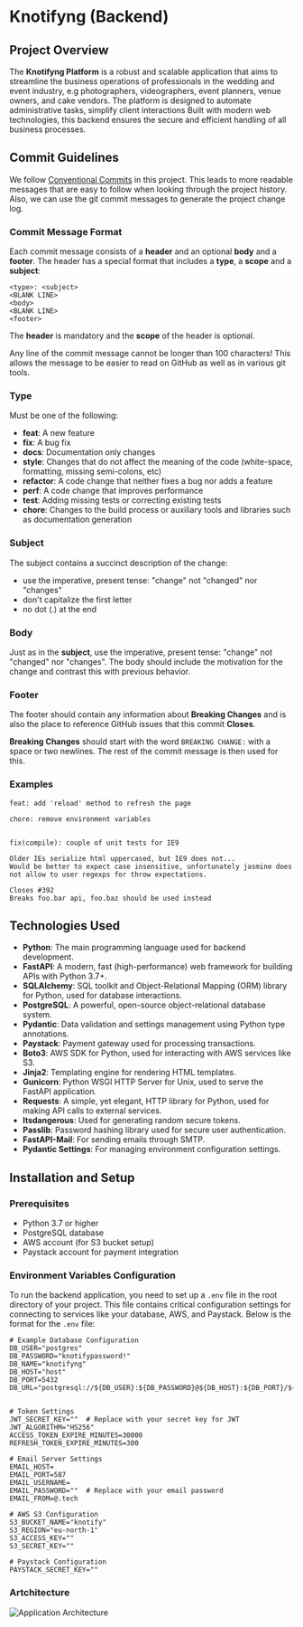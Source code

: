# Knotifyng (Backend)

## Project Overview

The **Knotifyng Platform** is a robust and scalable application that aims to streamline the business operations of professionals in the wedding and event industry, e.g photographers, videographers, event planners, venue owners, and cake vendors.
The platform is designed to automate administrative tasks, simplify client interactions Built with modern web technologies, this backend ensures the secure and efficient handling of all business processes.

## Commit Guidelines

We follow [Conventional Commits](https://www.conventionalcommits.org/) in this project. This leads to more readable messages that are easy to follow when looking through the project history. Also, we can use the git commit messages to generate the project change log.

### Commit Message Format

Each commit message consists of a **header** and an optional **body** and a **footer**. The header has a special format that includes a **type**, a **scope** and a **subject**:

```
<type>: <subject>
<BLANK LINE>
<body>
<BLANK LINE>
<footer>
```

The **header** is mandatory and the **scope** of the header is optional.

Any line of the commit message cannot be longer than 100 characters! This allows the message to be easier to read on GitHub as well as in various git tools.

### Type

Must be one of the following:

- **feat**: A new feature
- **fix**: A bug fix
- **docs**: Documentation only changes
- **style**: Changes that do not affect the meaning of the code (white-space, formatting, missing semi-colons, etc)
- **refactor**: A code change that neither fixes a bug nor adds a feature
- **perf**: A code change that improves performance
- **test**: Adding missing tests or correcting existing tests
- **chore**: Changes to the build process or auxiliary tools and libraries such as documentation generation

### Subject

The subject contains a succinct description of the change:

- use the imperative, present tense: "change" not "changed" nor "changes"
- don't capitalize the first letter
- no dot (.) at the end

### Body

Just as in the **subject**, use the imperative, present tense: "change" not "changed" nor "changes".
The body should include the motivation for the change and contrast this with previous behavior.

### Footer

The footer should contain any information about **Breaking Changes** and is also the place to
reference GitHub issues that this commit **Closes**.

**Breaking Changes** should start with the word `BREAKING CHANGE:` with a space or two newlines. The rest of the commit message is then used for this.

### Examples

```
feat: add 'reload' method to refresh the page
```

```
chore: remove environment variables
```

```

fix(compile): couple of unit tests for IE9

Older IEs serialize html uppercased, but IE9 does not...
Would be better to expect case insensitive, unfortunately jasmine does
not allow to user regexps for throw expectations.

Closes #392
Breaks foo.bar api, foo.baz should be used instead

```

## Technologies Used

- **Python**: The main programming language used for backend development.
- **FastAPI**: A modern, fast (high-performance) web framework for building APIs with Python 3.7+.
- **SQLAlchemy**: SQL toolkit and Object-Relational Mapping (ORM) library for Python, used for database interactions.
- **PostgreSQL**: A powerful, open-source object-relational database system.
- **Pydantic**: Data validation and settings management using Python type annotations.
- **Paystack**: Payment gateway used for processing transactions.
- **Boto3**: AWS SDK for Python, used for interacting with AWS services like S3.
- **Jinja2**: Templating engine for rendering HTML templates.
- **Gunicorn**: Python WSGI HTTP Server for Unix, used to serve the FastAPI application.
- **Requests**: A simple, yet elegant, HTTP library for Python, used for making API calls to external services.
- **Itsdangerous**: Used for generating random secure tokens.
- **Passlib**: Password hashing library used for secure user authentication.
- **FastAPI-Mail**: For sending emails through SMTP.
- **Pydantic Settings**: For managing environment configuration settings.

## Installation and Setup

### Prerequisites

- Python 3.7 or higher
- PostgreSQL database
- AWS account (for S3 bucket setup)
- Paystack account for payment integration

### Environment Variables Configuration

To run the backend application, you need to set up a `.env` file in the root directory of your project. This file contains critical configuration settings for connecting to services like your database, AWS, and Paystack. Below is the format for the `.env` file:

```env
# Example Database Configuration
DB_USER="postgres"
DB_PASSWORD="knotifypassword!"
DB_NAME="knotifyng"
DB_HOST="host"
DB_PORT=5432
DB_URL="postgresql://${DB_USER}:${DB_PASSWORD}@${DB_HOST}:${DB_PORT}/${DB_NAME}"


# Token Settings
JWT_SECRET_KEY=""  # Replace with your secret key for JWT
JWT_ALGORITHM="HS256"
ACCESS_TOKEN_EXPIRE_MINUTES=30000
REFRESH_TOKEN_EXPIRE_MINUTES=300

# Email Server Settings
EMAIL_HOST=
EMAIL_PORT=587
EMAIL_USERNAME=
EMAIL_PASSWORD=""  # Replace with your email password
EMAIL_FROM=@.tech

# AWS S3 Configuration
S3_BUCKET_NAME="knotify"
S3_REGION="eu-north-1"
S3_ACCESS_KEY=""
S3_SECRET_KEY=""

# Paystack Configuration
PAYSTACK_SECRET_KEY=""
```

### Artchitecture

![Application Architecture](https://knotifyng.s3.eu-north-1.amazonaws.com/knotify-architecture.png)
